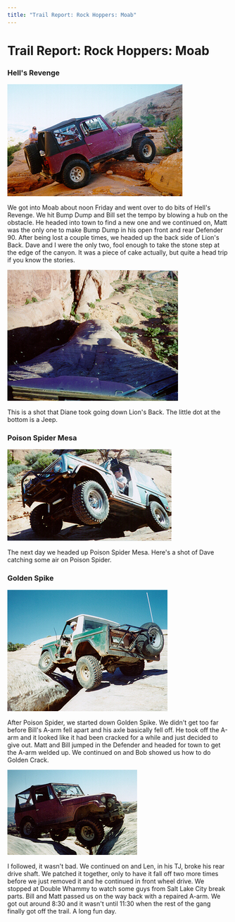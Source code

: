 ```yaml
---
title: "Trail Report: Rock Hoppers: Moab"
---
```

# Trail Report: Rock Hoppers: Moab

### Hell's Revenge

![Terry on Hell's Revenge](../../img/terry/trail/mo9705.jpg "Terry on Hell's Revenge")

We got into Moab about noon Friday and went over to do bits of Hell's Revenge. We hit Bump Dump and Bill set the tempo by blowing a hub on the obstacle. He headed into town to find a new one and we continued on, Matt was the only one to make Bump Dump in his open front and rear Defender 90. After being lost a couple times, we headed up the back side of Lion's Back. Dave and I were the only two, fool enough to take the stone step at the edge of the canyon. It was a piece of cake actually, but quite a head trip if you know the stories.

![Terry going down Lion's Back](../../img/terry/trail/mo9703.jpg "Terry going down Lion's Back")

This is a shot that Diane took going down Lion's Back. The little dot at the bottom is a Jeep.

### Poison Spider Mesa

![Dave on Poison Spider](../../img/terry/trail/mo9701.jpg "Dave on Poison Spider")

The next day we headed up Poison Spider Mesa. Here's a shot of Dave catching some air on Poison Spider.

### Golden Spike

![Bob Lightbody on the Golden Crack](../../img/terry/trail/mo9704.jpg "Bob Lightbody on the Golden Crack")

After Poison Spider, we started down Golden Spike. We didn't get too far before Bill's A-arm fell apart and his axle basically fell off. He took off the A-arm and it looked like it had been cracked for a while and just decided to give out. Matt and Bill jumped in the Defender and headed for town to get the A-arm welded up. We continued on and Bob showed us how to do Golden Crack.

![Terry on Golden Crack](../../img/terry/trail/mo9702.jpg "Terry on Golden Crack")

I followed, it wasn't bad. We continued on and Len, in his TJ, broke his rear drive shaft. We patched it together, only to have it fall off two more times before we just removed it and he continued in front wheel drive. We stopped at Double Whammy to watch some guys from Salt Lake City break parts. Bill and Matt passed us on the way back with a repaired A-arm. We got out around 8:30 and it wasn't until 11:30 when the rest of the gang finally got off the trail. A long fun day.